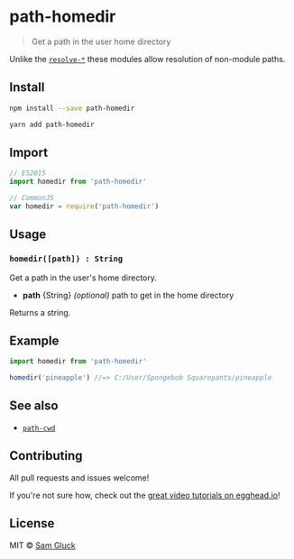 # path-homedir

> Get a path in the user home directory

Unlike the [`resolve-*`](https://github.com/sindresorhus/resolve-cwd) these modules allow resolution of non-module paths. 

## Install

```sh
npm install --save path-homedir
```

```sh
yarn add path-homedir
```

## Import

```js
// ES2015
import homedir from 'path-homedir'
```

```js
// CommonJS
var homedir = require('path-homedir')
```

## Usage

### `homedir([path]) : String`

Get a path in the user's home directory.

- __path__ {String} _(optional)_ path to get in the home directory

Returns a string.

## Example

```js
import homedir from 'path-homedir'

homedir('pineapple') //=> C:/User/Spongebob Squarepants/pineapple
```

## See also

- [`path-cwd`](https://github.com/sdgluck/path-cwd)

## Contributing

All pull requests and issues welcome!

If you're not sure how, check out the [great video tutorials on egghead.io](http://bit.ly/2aVzthz)!

## License

MIT © [Sam Gluck](https://github.com/sdgluck)
